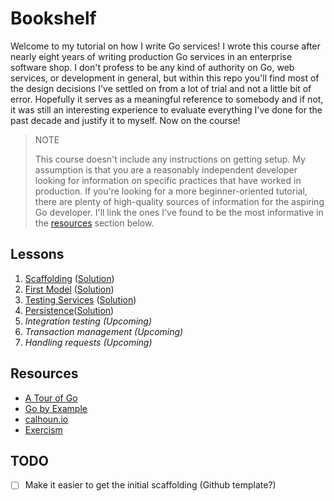 # Bookshelf

Welcome to my tutorial on how I write Go services! I wrote this course after
nearly eight years of writing production Go services in an enterprise software
shop. I don't profess to be any kind of authority on Go, web services, or
development in general, but within this repo you'll find most of the design
decisions I've settled on from a lot of trial and not a little bit of error.
Hopefully it serves as a meaningful reference to somebody and if not, it was
still an interesting experience to evaluate everything I've done for the past
decade and justify it to myself. Now on the course!

> NOTE
>
> This course doesn't include any instructions on getting setup. My assumption
> is that you are a reasonably independent developer looking for information on
> specific practices that have worked in production. If you're looking for a
> more beginner-oriented tutorial, there are plenty of high-quality sources of
> information for the aspiring Go developer. I'll link the ones I've found to be
> the most informative in the [resources](#resources) section below.

## Lessons

1. [Scaffolding](./01-scaffolding-begin) ([Solution](./01-scaffolding-end))
2. [First Model](./02-first-model-begin) ([Solution](./02-first-model-end))
3. [Testing Services](./03-testing-services-begin) ([Solution](./03-testing-services-end))
4. [Persistence](./04-persistence-begin)([Solution](./04-persistence-end))
5. _Integration testing (Upcoming)_
6. _Transaction management (Upcoming)_
7. _Handling requests (Upcoming)_

## Resources

- [A Tour of Go](https://go.dev/tour/)
- [Go by Example](https://gobyexample.com/)
- [calhoun.io](https://www.calhoun.io/courses)
- [Exercism](https://exercism.org/tracks/go)

## TODO

- [ ] Make it easier to get the initial scaffolding (Github template?)
